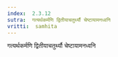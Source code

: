 ```yaml
---
index:  2.3.12
sutra:  गत्यर्थकर्मणि द्वितीयाचतुर्थ्यौ चेष्टायामनध्वनि
vritti:  samhita 
---
```


गत्यर्थकर्मणि द्वितीयाचतुर्थ्यौ चेष्टायामनध्वनि

